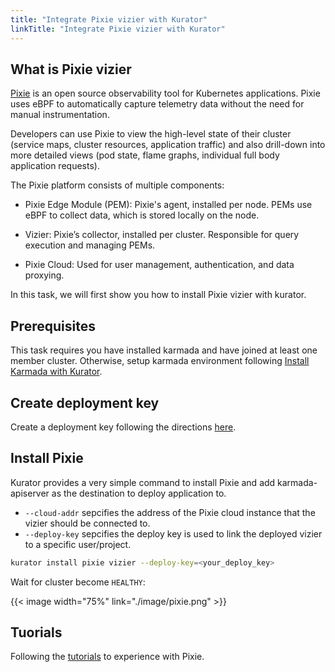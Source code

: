 ```yaml
---
title: "Integrate Pixie vizier with Kurator"
linkTitle: "Integrate Pixie vizier with Kurator"
---
```


## What is Pixie vizier

[Pixie](https://pixielabs.ai/) is an open source observability tool for Kubernetes applications. Pixie uses eBPF to automatically capture telemetry data without the need for manual instrumentation.

Developers can use Pixie to view the high-level state of their cluster (service maps, cluster resources, application traffic) and also drill-down into more detailed views (pod state, flame graphs, individual full body application requests).

The Pixie platform consists of multiple components:

- Pixie Edge Module (PEM): Pixie's agent, installed per node. PEMs use eBPF to collect data, which is stored locally on the node.

- Vizier: Pixie’s collector, installed per cluster. Responsible for query execution and managing PEMs.

- Pixie Cloud: Used for user management, authentication, and data proxying.


In this task, we will first show you how to install Pixie vizier with kurator.

## Prerequisites

This task requires you have installed karmada and have joined at least one member cluster.
Otherwise, setup karmada environment following [Install Karmada with Kurator](./karmada.md).

## Create deployment key

Create a deployment key following the directions [here](https://docs.pixielabs.ai/reference/admin/deploy-keys/#create-a-deploy-key-using-the-cli).

## Install Pixie

Kurator provides a very simple command to install Pixie and add karmada-apiserver as the destination to deploy application to.

- `--cloud-addr` sepcifies the address of the Pixie cloud instance that the vizier should be connected to.
- `--deploy-key` sepcifies the deploy key is used to link the deployed vizier to a specific user/project.

```bash
kurator install pixie vizier --deploy-key=<your_deploy_key>
```

Wait for cluster become `HEALTHY`:

{{< image width="75%"
    link="./image/pixie.png"
    >}}

## Tuorials

Following the [tutorials](https://docs.pixielabs.ai/tutorials/) to experience with Pixie.